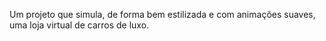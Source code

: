 Um projeto que simula, de forma bem estilizada e com animações suaves, uma loja virtual de carros de luxo.
